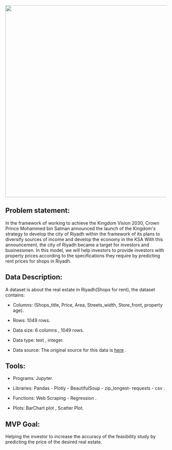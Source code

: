 
<img src="https://user-images.githubusercontent.com/93095814/143900038-2aa555f0-3edb-4111-ae09-4690a9010eff.jpg" width="600" heigh="600" />


## Problem statement:

In the framework of working to achieve the Kingdom Vision 2030, Crown Prince
Mohammed bin Salman announced the launch of the Kingdom&#39;s strategy to develop
the city of Riyadh within the framework of its plans to diversify sources of income
and develop the economy in the KSA With this announcement, the city of Riyadh
became a target for investors and businessmen. In this model, we will help investors
to provide investors with property prices according to the specifications they require by predicting rent prices for shops in Riyadh.



## Data Description: 

A dataset is about the real estate in Riyadh(Shops for rent), the dataset contains:
	
* Columns: (Shops_title, Price, Area, Streets_width, Store_front, property age).

* Rows: 1049 rows.

* Data size: 6 columns , 1049 rows.

* Data type: text , integer.

* Data source: The original source for this data is <a href="https://sa.aqar.fm/">here</a> .




## Tools:

* Programs:  Jupyter.

* Libraries:  Pandas - Plotly - BeautifulSoup - zip_longest- requests - csv  .

* Functions: Web Scraping - Regression .

* Plots: BarChart plot , Scatter Plot.



## MVP Goal:
Helping the investor to increase the accuracy of the feasibility study by predicting the
price of the desired real estate.
